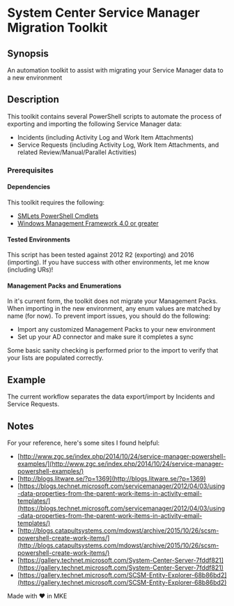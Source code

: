 # System Center Service Manager Migration Toolkit

## Synopsis
An automation toolkit to assist with migrating your Service Manager data to a new environment

## Description
This toolkit contains several PowerShell scripts to automate the process of exporting and importing the following Service Manager data:
* Incidents (including Activity Log and Work Item Attachments)
* Service Requests (including Activity Log, Work Item Attachments, and related Review/Manual/Parallel Activities) 

### Prerequisites
#### Dependencies
This toolkit requires the following:
* [SMLets PowerShell Cmdlets](http://smlets.codeplex.com/)
* [Windows Management Framework 4.0 or greater](https://msdn.microsoft.com/en-us/powershell/wmf/readme)

#### Tested Environments
This script has been tested against 2012 R2 (exporting) and 2016 (importing). If you have success with other environments, let me know (including URs)!

#### Management Packs and Enumerations
In it's current form, the toolkit does not migrate your Management Packs. When importing in the new environment, any enum values are matched by name (for now). To prevent import issues, you should do the following:
* Import any customized Management Packs to your new environment
* Set up your AD connector and make sure it completes a sync

Some basic sanity checking is performed prior to the import to verify that your lists are populated correctly.

## Example
The current workflow separates the data export/import by Incidents and Service Requests.

## Notes
For your reference, here's some sites I found helpful:
* [http://www.zgc.se/index.php/2014/10/24/service-manager-powershell-examples/](http://www.zgc.se/index.php/2014/10/24/service-manager-powershell-examples/)
* [http://blogs.litware.se/?p=1369](http://blogs.litware.se/?p=1369)
* [https://blogs.technet.microsoft.com/servicemanager/2012/04/03/using-data-properties-from-the-parent-work-items-in-activity-email-templates/](https://blogs.technet.microsoft.com/servicemanager/2012/04/03/using-data-properties-from-the-parent-work-items-in-activity-email-templates/)
* [http://blogs.catapultsystems.com/mdowst/archive/2015/10/26/scsm-powershell-create-work-items/](http://blogs.catapultsystems.com/mdowst/archive/2015/10/26/scsm-powershell-create-work-items/)
* [https://gallery.technet.microsoft.com/System-Center-Server-7fddf821](https://gallery.technet.microsoft.com/System-Center-Server-7fddf821)
* [https://gallery.technet.microsoft.com/SCSM-Entity-Explorer-68b86bd2](https://gallery.technet.microsoft.com/SCSM-Entity-Explorer-68b86bd2)

Made with ❤️ in MKE
